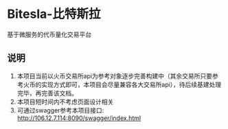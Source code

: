 # Bitesla-比特斯拉
基于微服务的代币量化交易平台

## 说明
1. 本项目当前以火币交易所api为参考对象逐步完善构建中（其余交易所只要参考火币的实现方式即可，本项目会尽量兼容各大交易所api），待后续基建处理完毕，再完善该文档。
2. 本项目短时间内不考虑页面设计相关
3. 可通过swagger参考本项目接口: http://106.12.7.114:8090/swagger/index.html


